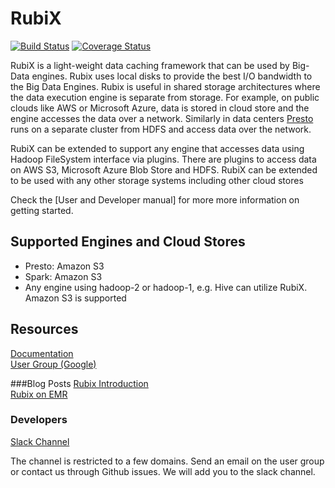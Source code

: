 # RubiX

[![Build Status](https://travis-ci.org/qubole/rubix.svg?branch=master)](https://travis-ci.org/qubole/rubix)
[![Coverage Status](https://coveralls.io/repos/github/qubole/rubix/badge.svg)](https://coveralls.io/github/qubole/rubix)

RubiX is a light-weight data caching framework that can be used by Big-Data engines. Rubix uses local disks to provide
the best I/O bandwidth to the Big Data Engines. Rubix is useful in shared storage architectures where the data 
execution engine is separate from storage. For example, on public clouds like AWS or Microsoft Azure, data is stored 
in cloud store and the engine accesses the data over a network. Similarly in data centers [Presto](https://prestodb.io) 
runs on a separate cluster from HDFS and access data over the network.

RubiX can be extended to support any engine that accesses data using Hadoop FileSystem interface via plugins. 
There are plugins to access data on AWS S3, Microsoft Azure Blob Store and HDFS. RubiX can be extended to be 
used with any other storage systems including other cloud stores

Check the [User and Developer manual] for more more information on getting started. 

## Supported Engines and Cloud Stores

- Presto: Amazon S3  
- Spark: Amazon S3  
- Any engine using hadoop-2 or hadoop-1, e.g. Hive can utilize RubiX. Amazon S3 is supported  

## Resources
[Documentation](http://rubix.readthedocs.io/en/latest/index.html)  
[User Group (Google)](https://groups.google.com/forum/#!forum/rubix-users)

###Blog Posts
[Rubix Introduction](https://www.qubole.com/blog/rubix-fast-cache-access-for-big-data-analytics-on-cloud-storage/)  
[Rubix on EMR](https://www.qubole.com/blog/caching-emr-using-rubix-performance-benchmark-benefits/)

### Developers
[Slack Channel](https://join.slack.com/t/rubix-cache/signup?x=x-348094509318-348094608182)

The channel is restricted to a few domains. Send an email on the user group or contact us through Github issues.
We will add you to the slack channel.
